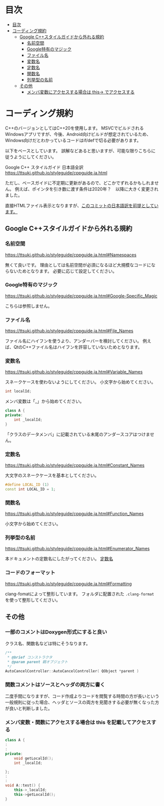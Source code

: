 # 目次

- [目次](#目次)
- [コーディング規約](#コーディング規約)
  - [Google C++スタイルガイドから外れる規約](#google-cスタイルガイドから外れる規約)
    - [名前空間](#名前空間)
    - [Google特有のマジック](#google特有のマジック)
    - [ファイル名](#ファイル名)
    - [変数名](#変数名)
    - [定数名](#定数名)
    - [関数名](#関数名)
    - [列挙型の名前](#列挙型の名前)
  - [その他](#その他)
    - [メンバ変数にアクセスする場合は this-\> でアクセスする](#メンバ変数にアクセスする場合は-this--でアクセスする)

# コーディング規約

C++のバージョンとしてはC++20を使用します。
MSVCでビルドされるWindowsアプリですが、今後、Android向けビルドが想定されているため、Windows向けだとわかっているコードはif/defで切る必要があります。

以下をベースとしています。
誤解などあると思いますが、可能な限りこちらに従うようにしてください。

Google C++ スタイルガイド 日本語全訳
https://ttsuki.github.io/styleguide/cppguide.ja.html

ただし、ベースガイドに不定期に更新があるので、どこかでずれるかもしれません。
例えば、ポインタを引き数に渡す条件は2020年？　以降に大きく変更されました。

直接HTMLファイル表示となりますが、[このコミットの日本語訳を前提としています。](https://github.com/ttsuki/styleguide/blob/73a07ef22c426ebf3da6dbbe977d768e97fd24e4/cppguide.ja.html)

## Google C++スタイルガイドから外れる規約
### 名前空間

https://ttsuki.github.io/styleguide/cppguide.ja.html#Namespaces

無くて良いです。
理由としては名前空間が必須になるほど大規模なコードにならないためとなります。
必要に応じて設定してください。

### Google特有のマジック

https://ttsuki.github.io/styleguide/cppguide.ja.html#Google-Specific_Magic

こちらは参照しません。

### ファイル名

https://ttsuki.github.io/styleguide/cppguide.ja.html#File_Names

ファイル名にハイフンを使うより、アンダーバーを検討してください。
例えば、QtのC++ファイル名はハイフンを許容していないためとなります。

### 変数名

https://ttsuki.github.io/styleguide/cppguide.ja.html#Variable_Names

スネークケースを使わないようにしてください。
小文字から始めてください。

```cpp
int localId;
```

メンバ変数は「_」から始めてください。

```cpp
class A {
private:
    int _localId;
}
```

「クラスのデータメンバ」に記載されている末尾のアンダースコアはつけません。

### 定数名

https://ttsuki.github.io/styleguide/cppguide.ja.html#Constant_Names

大文字のスネークケースを基本としてください。

```cpp
#define LOCAL_ID (1)
const int LOCAL_ID = 1;
```

### 関数名

https://ttsuki.github.io/styleguide/cppguide.ja.html#Function_Names

小文字から始めてください。

### 列挙型の名前

https://ttsuki.github.io/styleguide/cppguide.ja.html#Enumerator_Names

本ドキュメントの定数名にしたがってください。
[定数名](#定数名)

### コードのフォーマット

https://ttsuki.github.io/styleguide/cppguide.ja.html#Formatting

clang-fomatによって整形しています。
フォルダに配置された `.clang-format` を使って整形してください。

## その他
### 一部のコメントはDoxygen形式にすると良い

クラス名、関数名などは特にそうなります。

```cpp
/**
 * @brief コンストラクタ
 * @param parent 親オブジェクト
 */
AutoCancelController::AutoCancelController( QObject *parent )
```

### 関数コメントはソースとヘッダの両方に書く

二度手間になりますが、コード作成よりコードを閲覧する時間の方が長いという一般規則に従った場合、ヘッダとソースの両方を見聞きする必要が無くなった方が良いと判断しました。

### メンバ変数・関数にアクセスする場合は this を記載してアクセスする

```cpp
class A {
:
:
private:
    void getLocalId();
    int _localId;

};
:
:
void A::test() {
    this->_localId;
    this->getLocalId();
}
```